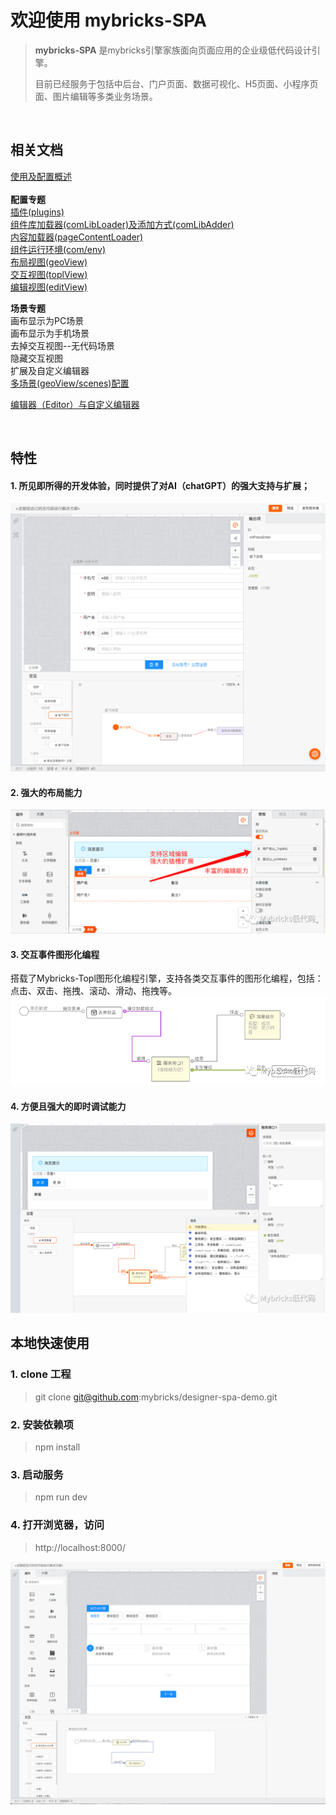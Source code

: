 # 欢迎使用 mybricks-SPA

>**mybricks-SPA** 是mybricks引擎家族面向页面应用的企业级低代码设计引擎。
> 
>目前已经服务于包括中后台、门户页面、数据可视化、H5页面、小程序页面、图片编辑等多类业务场景。
> 
>
>

<br />

## 相关文档
[使用及配置概述](/docs/00-config-overview/index.md)<br/>
<br/>
**配置专题**<br/>
[插件(plugins)](/docs/02-config-plugins/index.md)<br/>
[组件库加载器(comLibLoader)及添加方式(comLibAdder)](/docs/03-config-comlib/index.md)<br/>
[内容加载器(pageContentLoader)](/docs/03-config-pagecontentloader/index.md)<br/>
[组件运行环境(com/env)](/docs/02-config-com/index.md)<br/>
[布局视图(geoView)](/docs/02-config-geoView/index.md)<br/>
[交互视图(toplView)](/docs/02-config-toplView/index.md)<br/>
[编辑视图(editView)](/docs/02-config-editView/index.md)<br/>

**场景专题**<br/>
画布显示为PC场景<br/>
画布显示为手机场景<br/>
去掉交互视图--无代码场景<br/>
隐藏交互视图<br/>
扩展及自定义编辑器<br/>
[多场景(geoView/scenes)配置](/docs/02-config-scenes/index.md)<br/>


[编辑器（Editor）与自定义编辑器](/docs/doc-editor.md)<br/>

<br />

## 特性
#### 1. 所见即所得的开发体验，同时提供了对AI（chatGPT）的强大支持与扩展；
![img_4.png](docs/img_4.png)

#### 2. 强大的布局能力
![img_1.png](docs/img_1.png)
#### 3. 交互事件图形化编程
搭载了Mybricks-Topl图形化编程引擎，支持各类交互事件的图形化编程，包括：点击、双击、拖拽、滚动、滑动、拖拽等。
![img_2.png](docs/img_2.png)

#### 4. 方便且强大的即时调试能力
![img_3.png](docs/img_3.png)


## 本地快速使用

### 1. clone 工程
 > git clone git@github.com:mybricks/designer-spa-demo.git
 >


### 2. 安装依赖项
> npm install


### 3. 启动服务
> npm run dev
>


### 4. 打开浏览器，访问
> http://localhost:8000/
> 

![img.png](docs/img.png)



